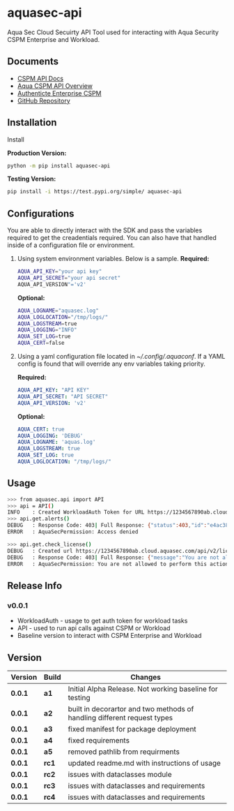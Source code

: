 # aquasec-api

Aqua Sec Cloud Secuirty API Tool used for interacting with Aqua Security CSPM Enterprise and Workload.

## Documents

* [CSPM API Docs](https://cloudsploit.docs.apiary.io/#)
* [Aqua CSPM API Overview](https://support.aquasec.com/support/solutions/articles/16000129694-aqua-cspm-api-overview)
* [Authenticte Enterprise CSPM](https://support.aquasec.com/support/solutions/articles/16000127855-how-to-authenticate-to-the-enterprise-api-in-the-cspm-platform)
* [GitHub Repository](https://github.com/atav928/aquasec-api)

## Installation

Install

__Production Version:__

```bash
python -m pip install aquasec-api
```

__Testing Version:__

```bash
pip install -i https://test.pypi.org/simple/ aquasec-api
```

## Configurations

You are able to directly interact with the SDK and pass the variables required to get the creadentials required. You can also have that handled inside of a configuration file or environment.

1. Using system environment variables. Below is a sample.
    __Required:__

    ```bash
    AQUA_API_KEY="your api key"
    AQUA_API_SECRET="your api secret"
    AQUA_API_VERSION"='v2'
    ```

    __Optional:__

    ```bash
    AQUA_LOGNAME="aquasec.log"
    AQUA_LOGLOCATION="/tmp/logs/"
    AQUA_LOGSTREAM=true
    AQUA_LOGGING="INFO"
    AQUA_SET_LOG=true
    AQUA_CERT=false
    ```

1. Using a yaml configuration file located in _~/.config/.aquaconf_. If a YAML config is found that will override any env variables taking priority.

    __Required:__

    ```yaml
    AQUA_API_KEY: "API KEY"
    AQUA_API_SECRET: "API SECRET"
    AQUA_API_VERSION: 'v2'
    ```

    __Optional:__

    ```yaml
    AQUA_CERT: true
    AQUA_LOGGING: 'DEBUG'
    AQUA_LOGNAME: 'aquas.log'
    AQUA_LOGSTREAM: true
    AQUA_SET_LOG: true
    AQUA_LOGLOCATION: "/tmp/logs/"
    ```

## Usage

```bash
>>> from aquasec.api import API
>>> api = API()
INFO    : Created WorkloadAuth Token for URL https://1234567890ab.cloud.aquasec.com
>>> api.get.alerts()
DEBUG   : Response Code: 403| Full Response: {"status":403,"id":"e4ac385c-c7c1-472c-861d-77166fbebeaa","code":1,"message":"Access denied","errors":["This endpoint and method requires the alerts::read permission."]}
ERROR   : AquaSecPermission: Access denied
```

```bash
>>> api.get.check_license()
DEBUG   : Created url https://1234567890ab.cloud.aquasec.com/api/v2/license
DEBUG   : Response Code: 403| Full Response: {"message":"You are not allowed to perform this action","code":403}
ERROR   : AquaSecPermission: You are not allowed to perform this action
```

## Release Info

### v0.0.1

* WorkloadAuth - usage to get auth token for workload tasks
* API - used to run api calls against CSPM or Workload
* Baseline version to interact with CSPM Enterprise and Workload

## Version

| Version | Build | Changes |
| ------- | ----- | ------- |
| __0.0.1__ | __a1__ | Initial Alpha Release. Not working baseline for testing |
| __0.0.1__ | __a2__ | built in decorartor and two methods of handling different request types |
| __0.0.1__ | __a3__ | fixed manifest for package deployment |
| __0.0.1__ | __a4__ | fixed requirements |
| __0.0.1__ | __a5__ | removed pathlib from requirments |
| __0.0.1__ | __rc1__| updated readme.md with instructions of usage |
| __0.0.1__ | __rc2__ | issues with dataclasses module |
| __0.0.1__ | __rc3__ | issues with dataclasses and requirements |
| __0.0.1__ | __rc4__ | issues with dataclasses and requirements |
